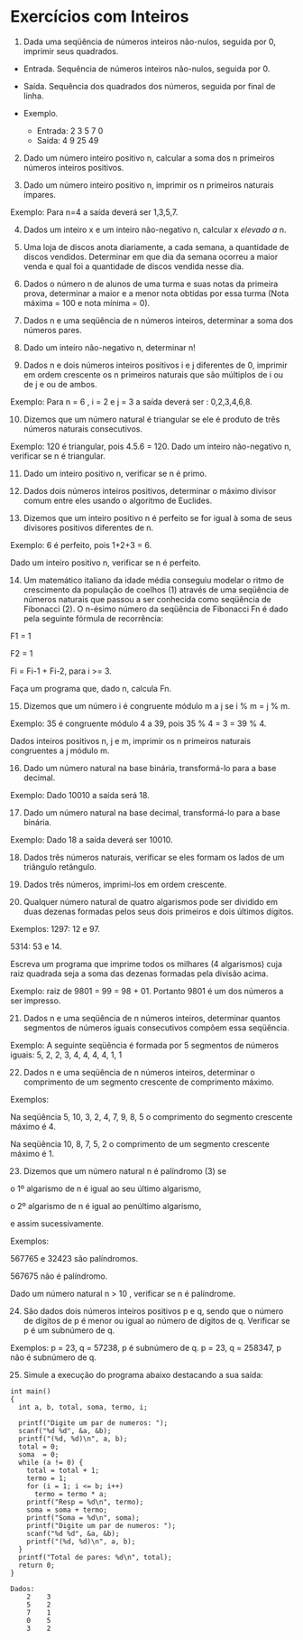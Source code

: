 # Exercícios com Inteiros


1.  Dada uma seqüência de números inteiros não-nulos, seguida por 0, imprimir seus quadrados. 

   + Entrada. Sequência de números inteiros não-nulos, seguida por 0.

   + Saída. Sequência dos quadrados dos números, seguida por final de linha.

   + Exemplo.
      - Entrada:  2 3 5 7 0
      - Saída: 4 9 25 49 

2.  Dado um número inteiro positivo n, calcular a soma dos n primeiros números inteiros positivos. 


3.  Dado um número inteiro positivo n, imprimir os n primeiros naturais ímpares.

Exemplo: Para n=4 a saída deverá ser 1,3,5,7. 

4.  Dados um inteiro x e um inteiro não-negativo n, calcular x _elevado a_ n. 


5.  Uma loja de discos anota diariamente, a cada semana, a quantidade de discos vendidos. Determinar em que dia da semana ocorreu a maior venda e qual foi a quantidade de discos vendida nesse dia. 


6.  Dados o número n de alunos de uma turma 
e suas notas da primeira prova, 
determinar a maior e a menor nota obtidas por essa turma (Nota máxima = 100 e nota mínima = 0). 

7.  Dados n e uma seqüência de n números inteiros, determinar a soma dos números pares. 

8.  Dado um inteiro não-negativo n, determinar n! 

9.  Dados n e dois números inteiros positivos i e j diferentes de 0, imprimir em ordem crescente os n primeiros naturais que são múltiplos de i ou de j e ou de ambos.

 Exemplo: Para n = 6 , i = 2 e j = 3 a saída deverá ser : 0,2,3,4,6,8. 

10.  Dizemos que um número natural é triangular se ele é produto de três números naturais consecutivos.

Exemplo: 120 é triangular, pois 4.5.6 = 120.
Dado um inteiro não-negativo n, verificar se n é triangular. 

11.  Dado um inteiro positivo n, verificar se n é primo. 

12.  Dados dois números inteiros positivos, determinar o máximo divisor comum entre eles usando o algoritmo de Euclides.

13.  Dizemos que um inteiro positivo n é perfeito se for igual à soma de seus divisores positivos diferentes de n.

Exemplo: 6 é perfeito, pois 1+2+3 = 6.

Dado um inteiro positivo n, verificar se n é perfeito. 

14.  Um matemático italiano da idade média conseguiu modelar o ritmo de crescimento da população de coelhos (1) através de uma seqüência de números naturais que passou a ser conhecida como seqüência de Fibonacci (2). O n-ésimo número da seqüência de Fibonacci Fn é dado pela seguinte fórmula de recorrência:


F1 = 1

F2 = 1

Fi = Fi-1 + Fi-2, para i >= 3.


Faça um programa que, dado n, calcula Fn. 

15.  Dizemos que um número i é congruente módulo m a j se i % m = j % m. 

Exemplo: 35 é congruente módulo 4 a 39, pois
35 % 4 = 3 = 39 % 4.

Dados inteiros positivos n, j e m, imprimir os n primeiros naturais congruentes a j módulo m.

16.  Dado um número natural na base binária, transformá-lo para a base decimal.

Exemplo:
Dado 10010 a saída será 18.

17.  Dado um número natural na base decimal, transformá-lo para a base binária.

Exemplo: Dado 18 a saída deverá ser 10010. 

18.  Dados três números naturais, verificar se eles formam os lados de um triângulo retângulo. 

19.  Dados três números, imprimi-los em ordem crescente. 


20. Qualquer número natural de quatro algarismos pode ser dividido em duas dezenas formadas pelos seus dois primeiros e dois últimos dígitos.

Exemplos:
1297: 12 e 97.

5314: 53 e 14.

Escreva um programa que imprime todos os milhares (4 algarismos) cuja raiz quadrada seja a soma das dezenas formadas pela divisão acima.

Exemplo: raiz de 9801 = 99 = 98 + 01. 
Portanto 9801 é um dos números a ser impresso.

21. Dados n e uma seqüência de n números inteiros, determinar quantos segmentos de números iguais consecutivos compõem essa seqüência.

Exemplo: A seguinte seqüência é formada por 5 segmentos de números iguais:   5,  2,  2,  3,  4,  4,  4,  4,  1,  1 

22.  Dados n e uma seqüência de n números inteiros, determinar o comprimento de um segmento crescente de comprimento máximo.

Exemplos:

Na seqüência   5,  10,  3,  2,  4,  7,  9,  8,  5   o comprimento do segmento crescente máximo é 4.

Na seqüência   10,  8,  7,  5,  2   o comprimento de um segmento crescente máximo é 1. 

23.  Dizemos que um número natural n é palíndromo (3) se 
    
o 1º algarismo de n é igual ao seu último algarismo, 

o 2º algarismo de n é igual ao penúltimo algarismo, 

e assim sucessivamente.

Exemplos:

567765 e 32423 são palíndromos.

567675 não é palíndromo.

Dado um número natural   n > 10 , verificar se n é palíndrome. 

24.  São dados dois números inteiros positivos p e q, sendo que o número de dígitos de p é menor ou igual ao número de dígitos de q. Verificar se p é um subnúmero de q.

Exemplos:
p = 23, q = 57238, p é subnúmero de q.
p = 23, q = 258347, p não é subnúmero de q.


25.  Simule a execução do programa abaixo destacando a sua saída:

```
int main()
{
  int a, b, total, soma, termo, i;

  printf("Digite um par de numeros: ");
  scanf("%d %d", &a, &b);
  printf("(%d, %d)\n", a, b);
  total = 0; 
  soma  = 0;
  while (a != 0) { 
    total = total + 1; 
    termo = 1;
    for (i = 1; i <= b; i++)
      termo = termo * a;
    printf("Resp = %d\n", termo);
    soma = soma + termo;
    printf("Soma = %d\n", soma);
    printf("Digite um par de numeros: ");
    scanf("%d %d", &a, &b);
    printf("(%d, %d)\n", a, b);
  }
  printf("Total de pares: %d\n", total);
  return 0;
}
```
```
Dados: 
    2    3 
    5    2 
    7    1 
    0    5 
    3    2  
```

